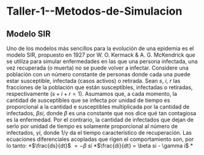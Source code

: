 # Taller-1--Metodos-de-Simulacion
## Modelo SIR
Uno de los modelos más sencillos para la evolución de una epidemia es el modelo SIR, propuesto
en 1927 por W. O. Kermack & A. G. McKendrick que se utiliza para simular enfermedades en las
que una persona infectada, una vez recuperada (o muerta) no se puede volver a infectar.
Considere una población con un número constante de personas donde cada una puede estar
susceptible, infectada (casos activos) o retirada. Sean $s$, $i$, $r$ las fracciones de la población que están
susceptibles, infectadas o retiradas, respectivamente ($s + i + r = 1$). Asumamos que, a cada
momento, la cantidad de susceptibles que se infecta por unidad de tiempo es proporcional a la
cantidad e susceptibles multiplicada por la cantidad de infectados, $\beta si$, donde $\beta$ es una constante que nos dice qué tan contagiosa es la enfermedad. Por el contrario, la cantidad de infectados que dejan de serlo por unidad de tiempo es solamente proporcional al número de infectados, $\gamma i$, donde $1/\gamma$ da el tiempo característico de recuperación. Las ecuaciones diferenciales acopladas que rigen el comportamiento son, por lo tanto:
*$\frac{ds}{dt}$ $= -\beta \ si$
*$\frac{di}{dt} = \beta si - \gamma i$
*
